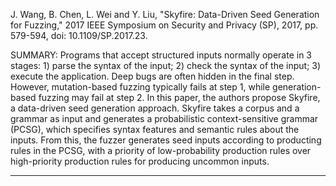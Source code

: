 J. Wang, B. Chen, L. Wei and Y. Liu, "Skyfire: Data-Driven Seed Generation for Fuzzing," 2017 IEEE Symposium on Security and Privacy (SP), 2017, pp. 579-594, doi: 10.1109/SP.2017.23.

SUMMARY: Programs that accept structured inputs normally operate in 3 stages: 1) parse the syntax of the input; 2) check the syntax of the input; 3) execute the application. Deep bugs are often hidden in the final step. However, mutation-based fuzzing typically fails at step 1, while generation-based fuzzing may fail at step 2. In this paper, the authors propose Skyfire, a data-driven seed generation approach. Skyfire takes a corpus and a grammar as input and generates a probabilistic context-sensitive grammar (PCSG), which specifies syntax features and semantic rules about the inputs. From this, the fuzzer generates seed inputs according to producting rules in the PCSG, with a priority of low-probability production rules over high-priority production rules for producing uncommon inputs.

<hr/>
